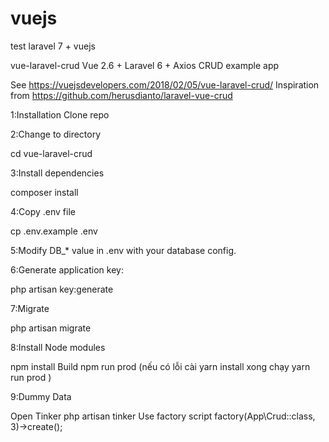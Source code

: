 # vuejs
test laravel 7 + vuejs

vue-laravel-crud
Vue 2.6 + Laravel 6 + Axios CRUD example app

See https://vuejsdevelopers.com/2018/02/05/vue-laravel-crud/ Inspiration from https://github.com/herusdianto/laravel-vue-crud

1:Installation
Clone repo

2:Change to directory

cd vue-laravel-crud

3:Install dependencies

composer install

4:Copy .env file

cp .env.example .env

5:Modify DB_* value in .env with your database config.

6:Generate application key:

php artisan key:generate

7:Migrate

php artisan migrate

8:Install Node modules

npm install
Build
npm run prod
(nếu có lỗi 
cài yarn install
xong chạy 
yarn run prod
)

9:Dummy Data

Open Tinker
php artisan tinker
Use factory script
factory(App\Crud::class, 3)->create();
